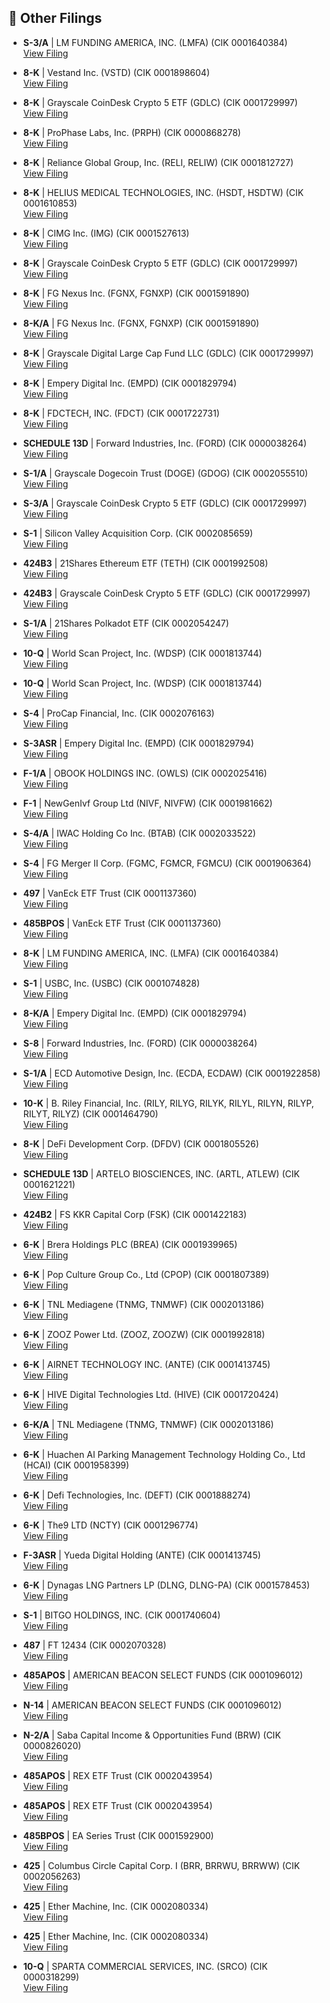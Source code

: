 ## 📁 Other Filings

- **S-3/A** | LM FUNDING AMERICA, INC.  (LMFA)  (CIK 0001640384)  
  [View Filing](https://www.sec.gov/Archives/edgar/data/1640384/000119312525207393/0001193125-25-207393-index.htm)

- **8-K** | Vestand Inc.  (VSTD)  (CIK 0001898604)  
  [View Filing](https://www.sec.gov/Archives/edgar/data/1898604/000149315225014264/0001493152-25-014264-index.htm)

- **8-K** | Grayscale CoinDesk Crypto 5 ETF  (GDLC)  (CIK 0001729997)  
  [View Filing](https://www.sec.gov/Archives/edgar/data/1729997/000119312525209085/0001193125-25-209085-index.htm)

- **8-K** | ProPhase Labs, Inc.  (PRPH)  (CIK 0000868278)  
  [View Filing](https://www.sec.gov/Archives/edgar/data/868278/000149315225014057/0001493152-25-014057-index.htm)

- **8-K** | Reliance Global Group, Inc.  (RELI, RELIW)  (CIK 0001812727)  
  [View Filing](https://www.sec.gov/Archives/edgar/data/1812727/000149315225014298/0001493152-25-014298-index.htm)

- **8-K** | HELIUS MEDICAL TECHNOLOGIES, INC.  (HSDT, HSDTW)  (CIK 0001610853)  
  [View Filing](https://www.sec.gov/Archives/edgar/data/1610853/000110465925091281/0001104659-25-091281-index.htm)

- **8-K** | CIMG Inc.  (IMG)  (CIK 0001527613)  
  [View Filing](https://www.sec.gov/Archives/edgar/data/1527613/000149315225014206/0001493152-25-014206-index.htm)

- **8-K** | Grayscale CoinDesk Crypto 5 ETF  (GDLC)  (CIK 0001729997)  
  [View Filing](https://www.sec.gov/Archives/edgar/data/1729997/000119312525209074/0001193125-25-209074-index.htm)

- **8-K** | FG Nexus Inc.  (FGNX, FGNXP)  (CIK 0001591890)  
  [View Filing](https://www.sec.gov/Archives/edgar/data/1591890/000149315225014150/0001493152-25-014150-index.htm)

- **8-K/A** | FG Nexus Inc.  (FGNX, FGNXP)  (CIK 0001591890)  
  [View Filing](https://www.sec.gov/Archives/edgar/data/1591890/000149315225013995/0001493152-25-013995-index.htm)

- **8-K** | Grayscale Digital Large Cap Fund LLC  (GDLC)  (CIK 0001729997)  
  [View Filing](https://www.sec.gov/Archives/edgar/data/1729997/000119312525206857/0001193125-25-206857-index.htm)

- **8-K** | Empery Digital Inc.  (EMPD)  (CIK 0001829794)  
  [View Filing](https://www.sec.gov/Archives/edgar/data/1829794/000168316825007128/0001683168-25-007128-index.htm)

- **8-K** | FDCTECH, INC.  (FDCT)  (CIK 0001722731)  
  [View Filing](https://www.sec.gov/Archives/edgar/data/1722731/000149315225014165/0001493152-25-014165-index.htm)

- **SCHEDULE 13D** | Forward Industries, Inc.  (FORD)  (CIK 0000038264)  
  [View Filing](https://www.sec.gov/Archives/edgar/data/38264/000208670125000004/0002086701-25-000004-index.htm)

- **S-1/A** | Grayscale Dogecoin Trust (DOGE)  (GDOG)  (CIK 0002055510)  
  [View Filing](https://www.sec.gov/Archives/edgar/data/2055510/000119312525209070/0001193125-25-209070-index.htm)

- **S-3/A** | Grayscale CoinDesk Crypto 5 ETF  (GDLC)  (CIK 0001729997)  
  [View Filing](https://www.sec.gov/Archives/edgar/data/1729997/000119312525207266/0001193125-25-207266-index.htm)

- **S-1** | Silicon Valley Acquisition Corp.  (CIK 0002085659)  
  [View Filing](https://www.sec.gov/Archives/edgar/data/2085659/000121390025089082/0001213900-25-089082-index.htm)

- **424B3** | 21Shares Ethereum ETF  (TETH)  (CIK 0001992508)  
  [View Filing](https://www.sec.gov/Archives/edgar/data/1992508/000121390025089539/0001213900-25-089539-index.htm)

- **424B3** | Grayscale CoinDesk Crypto 5 ETF  (GDLC)  (CIK 0001729997)  
  [View Filing](https://www.sec.gov/Archives/edgar/data/1729997/000119312525208205/0001193125-25-208205-index.htm)

- **S-1/A** | 21Shares Polkadot ETF  (CIK 0002054247)  
  [View Filing](https://www.sec.gov/Archives/edgar/data/2054247/000121390025089153/0001213900-25-089153-index.htm)

- **10-Q** | World Scan Project, Inc.  (WDSP)  (CIK 0001813744)  
  [View Filing](https://www.sec.gov/Archives/edgar/data/1813744/000181374425000005/0001813744-25-000005-index.htm)

- **10-Q** | World Scan Project, Inc.  (WDSP)  (CIK 0001813744)  
  [View Filing](https://www.sec.gov/Archives/edgar/data/1813744/000181374425000008/0001813744-25-000008-index.htm)

- **S-4** | ProCap Financial, Inc.  (CIK 0002076163)  
  [View Filing](https://www.sec.gov/Archives/edgar/data/2076163/000121390025089078/0001213900-25-089078-index.htm)

- **S-3ASR** | Empery Digital Inc.  (EMPD)  (CIK 0001829794)  
  [View Filing](https://www.sec.gov/Archives/edgar/data/1829794/000168316825007127/0001683168-25-007127-index.htm)

- **F-1/A** | OBOOK HOLDINGS INC.  (OWLS)  (CIK 0002025416)  
  [View Filing](https://www.sec.gov/Archives/edgar/data/2025416/000119312525208098/0001193125-25-208098-index.htm)

- **F-1** | NewGenIvf Group Ltd  (NIVF, NIVFW)  (CIK 0001981662)  
  [View Filing](https://www.sec.gov/Archives/edgar/data/1981662/000121390025088927/0001213900-25-088927-index.htm)

- **S-4/A** | IWAC Holding Co Inc.  (BTAB)  (CIK 0002033522)  
  [View Filing](https://www.sec.gov/Archives/edgar/data/2033522/000110465925091368/0001104659-25-091368-index.htm)

- **S-4** | FG Merger II Corp.  (FGMC, FGMCR, FGMCU)  (CIK 0001906364)  
  [View Filing](https://www.sec.gov/Archives/edgar/data/1906364/000110465925091249/0001104659-25-091249-index.htm)

- **497** | VanEck ETF Trust  (CIK 0001137360)  
  [View Filing](https://www.sec.gov/Archives/edgar/data/1137360/000113736025000601/0001137360-25-000601-index.htm)

- **485BPOS** | VanEck ETF Trust  (CIK 0001137360)  
  [View Filing](https://www.sec.gov/Archives/edgar/data/1137360/000113736025000597/0001137360-25-000597-index.htm)

- **8-K** | LM FUNDING AMERICA, INC.  (LMFA)  (CIK 0001640384)  
  [View Filing](https://www.sec.gov/Archives/edgar/data/1640384/000119312525206860/0001193125-25-206860-index.htm)

- **S-1** | USBC, Inc.  (USBC)  (CIK 0001074828)  
  [View Filing](https://www.sec.gov/Archives/edgar/data/1074828/000165495425010951/0001654954-25-010951-index.htm)

- **8-K/A** | Empery Digital Inc.  (EMPD)  (CIK 0001829794)  
  [View Filing](https://www.sec.gov/Archives/edgar/data/1829794/000168316825007143/0001683168-25-007143-index.htm)

- **S-8** | Forward Industries, Inc.  (FORD)  (CIK 0000038264)  
  [View Filing](https://www.sec.gov/Archives/edgar/data/38264/000168316825007107/0001683168-25-007107-index.htm)

- **S-1/A** | ECD Automotive Design, Inc.  (ECDA, ECDAW)  (CIK 0001922858)  
  [View Filing](https://www.sec.gov/Archives/edgar/data/1922858/000121390025089387/0001213900-25-089387-index.htm)

- **10-K** | B. Riley Financial, Inc.  (RILY, RILYG, RILYK, RILYL, RILYN, RILYP, RILYT, RILYZ)  (CIK 0001464790)  
  [View Filing](https://www.sec.gov/Archives/edgar/data/1464790/000146479025000011/0001464790-25-000011-index.htm)

- **8-K** | DeFi Development Corp.  (DFDV)  (CIK 0001805526)  
  [View Filing](https://www.sec.gov/Archives/edgar/data/1805526/000121390025088983/0001213900-25-088983-index.htm)

- **SCHEDULE 13D** | ARTELO BIOSCIENCES, INC.  (ARTL, ATLEW)  (CIK 0001621221)  
  [View Filing](https://www.sec.gov/Archives/edgar/data/1621221/000092189525002596/0000921895-25-002596-index.htm)

- **424B2** | FS KKR Capital Corp  (FSK)  (CIK 0001422183)  
  [View Filing](https://www.sec.gov/Archives/edgar/data/1422183/000110465925091082/0001104659-25-091082-index.htm)

- **6-K** | Brera Holdings PLC  (BREA)  (CIK 0001939965)  
  [View Filing](https://www.sec.gov/Archives/edgar/data/1939965/000121390025088821/0001213900-25-088821-index.htm)

- **6-K** | Pop Culture Group Co., Ltd  (CPOP)  (CIK 0001807389)  
  [View Filing](https://www.sec.gov/Archives/edgar/data/1807389/000121390025088757/0001213900-25-088757-index.htm)

- **6-K** | TNL Mediagene  (TNMG, TNMWF)  (CIK 0002013186)  
  [View Filing](https://www.sec.gov/Archives/edgar/data/2013186/000121390025089075/0001213900-25-089075-index.htm)

- **6-K** | ZOOZ Power Ltd.  (ZOOZ, ZOOZW)  (CIK 0001992818)  
  [View Filing](https://www.sec.gov/Archives/edgar/data/1992818/000149315225014157/0001493152-25-014157-index.htm)

- **6-K** | AIRNET TECHNOLOGY INC.  (ANTE)  (CIK 0001413745)  
  [View Filing](https://www.sec.gov/Archives/edgar/data/1413745/000121390025088752/0001213900-25-088752-index.htm)

- **6-K** | HIVE Digital Technologies Ltd.  (HIVE)  (CIK 0001720424)  
  [View Filing](https://www.sec.gov/Archives/edgar/data/1720424/000106299325015716/0001062993-25-015716-index.htm)

- **6-K/A** | TNL Mediagene  (TNMG, TNMWF)  (CIK 0002013186)  
  [View Filing](https://www.sec.gov/Archives/edgar/data/2013186/000121390025089187/0001213900-25-089187-index.htm)

- **6-K** | Huachen AI Parking Management Technology Holding Co., Ltd  (HCAI)  (CIK 0001958399)  
  [View Filing](https://www.sec.gov/Archives/edgar/data/1958399/000121390025089570/0001213900-25-089570-index.htm)

- **6-K** | Defi Technologies, Inc.  (DEFT)  (CIK 0001888274)  
  [View Filing](https://www.sec.gov/Archives/edgar/data/1888274/000127956925001018/0001279569-25-001018-index.htm)

- **6-K** | The9 LTD  (NCTY)  (CIK 0001296774)  
  [View Filing](https://www.sec.gov/Archives/edgar/data/1296774/000110465925091396/0001104659-25-091396-index.htm)

- **F-3ASR** | Yueda Digital Holding  (ANTE)  (CIK 0001413745)  
  [View Filing](https://www.sec.gov/Archives/edgar/data/1413745/000121390025089634/0001213900-25-089634-index.htm)

- **6-K** | Dynagas LNG Partners LP  (DLNG, DLNG-PA)  (CIK 0001578453)  
  [View Filing](https://www.sec.gov/Archives/edgar/data/1578453/000110465925091233/0001104659-25-091233-index.htm)

- **S-1** | BITGO HOLDINGS, INC.  (CIK 0001740604)  
  [View Filing](https://www.sec.gov/Archives/edgar/data/1740604/000162828025042203/0001628280-25-042203-index.htm)

- **487** | FT 12434  (CIK 0002070328)  
  [View Filing](https://www.sec.gov/Archives/edgar/data/2070328/000144554625006190/0001445546-25-006190-index.htm)

- **485APOS** | AMERICAN BEACON SELECT FUNDS  (CIK 0001096012)  
  [View Filing](https://www.sec.gov/Archives/edgar/data/1096012/000113322825009822/0001133228-25-009822-index.htm)

- **N-14** | AMERICAN BEACON SELECT FUNDS  (CIK 0001096012)  
  [View Filing](https://www.sec.gov/Archives/edgar/data/1096012/000113322825009844/0001133228-25-009844-index.htm)

- **N-2/A** | Saba Capital Income & Opportunities Fund  (BRW)  (CIK 0000826020)  
  [View Filing](https://www.sec.gov/Archives/edgar/data/826020/000199937125013586/0001999371-25-013586-index.htm)

- **485APOS** | REX ETF Trust  (CIK 0002043954)  
  [View Filing](https://www.sec.gov/Archives/edgar/data/2043954/000199937125013556/0001999371-25-013556-index.htm)

- **485APOS** | REX ETF Trust  (CIK 0002043954)  
  [View Filing](https://www.sec.gov/Archives/edgar/data/2043954/000199937125013554/0001999371-25-013554-index.htm)

- **485BPOS** | EA Series Trust  (CIK 0001592900)  
  [View Filing](https://www.sec.gov/Archives/edgar/data/1592900/000159290025002692/0001592900-25-002692-index.htm)

- **425** | Columbus Circle Capital Corp. I  (BRR, BRRWU, BRRWW)  (CIK 0002056263)  
  [View Filing](https://www.sec.gov/Archives/edgar/data/2056263/000121390025089149/0001213900-25-089149-index.htm)

- **425** | Ether Machine, Inc.  (CIK 0002080334)  
  [View Filing](https://www.sec.gov/Archives/edgar/data/2080334/000121390025089568/0001213900-25-089568-index.htm)

- **425** | Ether Machine, Inc.  (CIK 0002080334)  
  [View Filing](https://www.sec.gov/Archives/edgar/data/2080334/000121390025088994/0001213900-25-088994-index.htm)

- **10-Q** | SPARTA COMMERCIAL SERVICES, INC.  (SRCO)  (CIK 0000318299)  
  [View Filing](https://www.sec.gov/Archives/edgar/data/318299/000149315225014341/0001493152-25-014341-index.htm)

